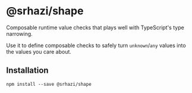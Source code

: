 # @srhazi/shape

Composable runtime value checks that plays well with TypeScript's type narrowing.

Use it to define composable checks to safely turn `unknown`/`any` values into the values you care about.


## Installation

`npm install --save @srhazi/shape`

